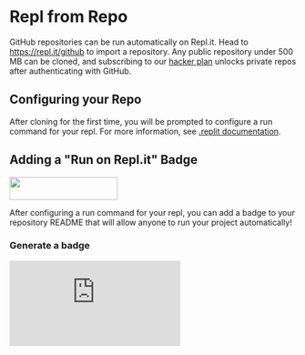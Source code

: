 # Repl from Repo

GitHub repositories can be run automatically on Repl.it. Head to https://repl.it/github to import a repository. Any public repository under 500 MB can be cloned, and subscribing to our [hacker plan](https://repl.it/pricing) unlocks private repos after authenticating with GitHub.

## Configuring your Repo

After cloning for the first time, you will be prompted to configure a run command for your repl. For more information, see [.replit documentation](https://docs.repl.it/repls/dot-replit).

## Adding a "Run on Repl.it" Badge

<img style="height: 40px; width: 190px;" src='/images/repls/run-on-replit.svg'>

After configuring a run command for your repl, you can add a badge to your repository README that will allow anyone to run your project automatically!

### Generate a badge

<iframe style="border:0;" src="https://run-on-replit-replitjeremy.util.repl.co" />